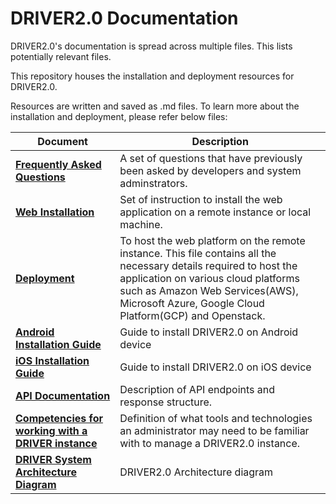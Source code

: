 # DRIVER2.0 Documentation
DRIVER2.0's documentation is spread across multiple files. This lists potentially relevant files.

This repository houses the installation and deployment resources for DRIVER2.0.

Resources are written and saved as .md files. To learn more about the installation and deployment, please refer below 
files:

| Document | Description |
| - | - |
| [**Frequently Asked Questions**](faqs.md) | A set of questions that have previously been asked by developers and system adminstrators. |
| [**Web Installation**](web-installation.md) | Set of instruction to install the web application on a remote instance or local machine. |
| [**Deployment**](deployment.md) | To host the web platform on the remote instance. This file contains all the necessary details required to host the application on various cloud platforms such as Amazon Web Services(AWS), Microsoft Azure, Google Cloud Platform(GCP) and Openstack.|
| [**Android Installation Guide**](android-installation.md) | Guide to install DRIVER2.0 on Android device |
| [**iOS Installation Guide**](ios-installation.md) | Guide to install DRIVER2.0 on iOS device |
| [**API Documentation**](API.md) | Description of API endpoints and response structure. |
| [**Competencies for working with a DRIVER instance**](competencies.md) | Definition of what tools and technologies an administrator may need to be familiar with to manage a DRIVER2.0 instance. |
| [**DRIVER System Architecture Diagram**](images/driver_arch.png) | DRIVER2.0 Architecture diagram  |
